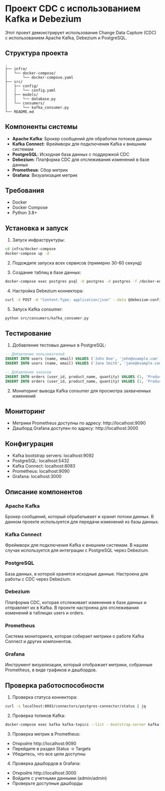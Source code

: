 # Проект CDC с использованием Kafka и Debezium

Этот проект демонстрирует использование Change Data Capture (CDC) с использованием Apache Kafka, Debezium и PostgreSQL.

## Структура проекта

```
.
├── infra/
│   └── docker-compose/
│       └── docker-compose.yaml
├── src/
│   ├── config/
│   │   └── config.yaml
│   ├── models/
│   │   └── database.py
│   └── consumers/
│       └── kafka_consumer.py
└── README.md
```

## Компоненты системы

- **Apache Kafka**: Брокер сообщений для обработки потоков данных
- **Kafka Connect**: Фреймворк для подключения Kafka к внешним системам
- **PostgreSQL**: Исходная база данных с поддержкой CDC
- **Debezium**: Платформа CDC для отслеживания изменений в базе данных
- **Prometheus**: Сбор метрик
- **Grafana**: Визуализация метрик

## Требования

- Docker
- Docker Compose
- Python 3.8+

## Установка и запуск

1. Запуск инфраструктуры:
```bash
cd infra/docker-compose
docker-compose up -d
```

2. Подождите запуска всех сервисов (примерно 30-60 секунд)

3. Создание таблиц в базе данных:
```bash
docker-compose exec postgres psql -U postgres -d postgres -f /docker-entrypoint-initdb.d/init.sql
```

4. Настройка Debezium коннектора:
```bash
curl -X POST -H "Content-Type: application/json" --data @debezium-config.json http://localhost:8083/connectors
```

5. Запуск Kafka consumer:
```bash
python src/consumers/kafka_consumer.py
```

## Тестирование

1. Добавление тестовых данных в PostgreSQL:
```sql
-- Добавление пользователей
INSERT INTO users (name, email) VALUES ('John Doe', 'john@example.com');
INSERT INTO users (name, email) VALUES ('Jane Smith', 'jane@example.com');

-- Добавление заказов
INSERT INTO orders (user_id, product_name, quantity) VALUES (1, 'Product A', 2);
INSERT INTO orders (user_id, product_name, quantity) VALUES (2, 'Product B', 1);
```

2. Мониторинг вывода Kafka consumer для просмотра захваченных изменений

## Мониторинг

- Метрики Prometheus доступны по адресу: http://localhost:9090
- Дашборд Grafana доступен по адресу: http://localhost:3000

## Конфигурация

- Kafka bootstrap servers: localhost:9092
- PostgreSQL: localhost:5432
- Kafka Connect: localhost:8083
- Prometheus: localhost:9090
- Grafana: localhost:3000

## Описание компонентов

### Apache Kafka
Брокер сообщений, который обрабатывает и хранит потоки данных. В данном проекте используется для передачи изменений из базы данных.

### Kafka Connect
Фреймворк для подключения Kafka к внешним системам. В нашем случае используется для интеграции с PostgreSQL через Debezium.

### PostgreSQL
База данных, в которой хранятся исходные данные. Настроена для работы с CDC через Debezium.

### Debezium
Платформа CDC, которая отслеживает изменения в базе данных и отправляет их в Kafka. В проекте настроена для отслеживания изменений в таблицах users и orders.

### Prometheus
Система мониторинга, которая собирает метрики о работе Kafka Connect и других компонентов.

### Grafana
Инструмент визуализации, который отображает метрики, собранные Prometheus, в виде графиков и дашбордов.

## Проверка работоспособности

1. Проверка статуса коннектора:
```bash
curl -s localhost:8083/connectors/postgres-connector/status | jq
```

2. Проверка топиков Kafka:
```bash
docker-compose exec kafka kafka-topics --list --bootstrap-server kafka:29092
```

3. Проверка метрик в Prometheus:
- Откройте http://localhost:9090
- Перейдите в раздел Status -> Targets
- Убедитесь, что все цели доступны

4. Проверка дашбордов в Grafana:
- Откройте http://localhost:3000
- Войдите с учетными данными (admin/admin)
- Проверьте доступные дашборды 